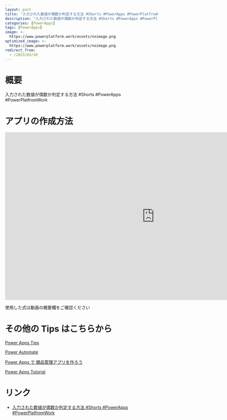 ```yaml
---
layout: post
title: "入力された数値が偶数か判定する方法 #Shorts #PowerApps #PowerPlatfromWork"
description: "入力された数値が偶数か判定する方法 #Shorts #PowerApps #PowerPlatfromWorkを動画で分かりやすく解説"
categories: [PowerApps]
tags: [PowerApps]
image: >-
  https://www.powerplatform.work/assets/noimage.png
optimized_image: >-
  https://www.powerplatform.work/assets/noimage.png
redirect_from:
  - /2023/03/10
---
```



#  概要

入力された数値が偶数か判定する方法 #Shorts #PowerApps #PowerPlatfromWork


# アプリの作成方法

<iframe width="983" height="553" src="https://www.youtube.com/embed/CFsWUhTh7YA" title="YouTube video player" frameborder="0" allow="accelerometer; autoplay; clipboard-write; encrypted-media; gyroscope; picture-in-picture" allowfullscreen></iframe>


使用した式は動画の概要欄をご確認ください


# その他の Tips はこちらから

[Power Apps Tips](https://www.youtube.com/watch?v=VrAQf3JQ7yM&list=PLVhFi1fb3DqakSLVMn22DDcySXh9jtzi- )


[Power Automate](https://www.youtube.com/watch?v=-YnJYT0ASEM&list=PLVhFi1fb3Dqbzic6GieqnLFgD3aTj-eHA)


[Power Apps で 備品管理アプリを作ろう](https://www.youtube.com/playlist?list=PLVhFi1fb3DqZM3HKb8Hea6XEL96990Fyn)


[Power Apps Tutorial](https://www.youtube.com/playlist?list=PLVhFi1fb3DqalxpL974VvAJvV4iWoSbe_)


# リンク


- [入力された数値が偶数か判定する方法 #Shorts #PowerApps #PowerPlatfromWork](https://www.youtube.com/watch?v=CFsWUhTh7YA)

